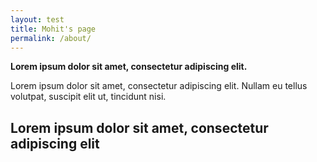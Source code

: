```yaml
---
layout: test
title: Mohit's page
permalink: /about/
---
```


**Lorem ipsum dolor sit amet, consectetur adipiscing elit.**

Lorem ipsum dolor sit amet, consectetur adipiscing elit. Nullam eu tellus volutpat, suscipit elit ut, tincidunt nisi. 

## Lorem ipsum dolor sit amet, consectetur adipiscing elit
